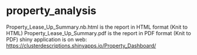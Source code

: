 # property_analysis

Property_Lease_Up_Summary.nb.html is the report in HTML format (Knit to HTML)
Property_Lease_Up_Summary.pdf is the report in PDF format (Knit to PDF)
shiny application is on web: https://clusterdescriptions.shinyapps.io/Property_Dashboard/
